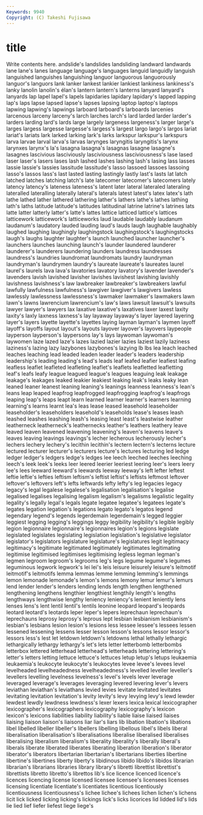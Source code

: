 ```yaml
---
Keywords: 9940 
Copyright: (C) Takeshi Fujisawa
---
```


# title

Write contents here.
andslide's landslides landsliding
landward landwards lane lane's lanes language language's languages languid languidly
languish languished languishes languishing languor languorous languorously languor's languors lank
lanker lankest lankier lankiest lankiness lankiness's lanky lanolin lanolin's élan's
lantern lantern's lanterns lanyard lanyard's lanyards lap lapel lapel's lapels
lapidaries lapidary lapidary's lapped lapping lap's laps lapse lapsed lapse's
lapses lapsing laptop laptop's laptops lapwing lapwing's lapwings larboard larboard's
larboards larcenies larcenous larceny larceny's larch larches larch's lard larded
larder larder's larders larding lard's lards large largely largeness largeness's
larger large's larges largess largesse largesse's largess's largest largo largo's
largos lariat lariat's lariats lark larked larking lark's larks larkspur
larkspur's larkspurs larva larvae larval larva's larvas larynges laryngitis laryngitis's
larynx larynxes larynx's la's lasagna lasagna's lasagnas lasagne lasagne's lasagnes
lascivious lasciviously lasciviousness lasciviousness's lase lased laser laser's lasers lases
lash lashed lashes lashing lash's lasing lass lasses lassie lassie's
lassies lassitude lassitude's lasso lassoed lassoes lassoing lasso's lassos lass's
last lasted lasting lastingly lastly last's lasts lat latch latched
latches latching latch's late latecomer latecomer's latecomers lately latency latency's
lateness lateness's latent later lateral lateraled lateraling lateralled lateralling laterally
lateral's laterals latest latest's latex latex's lath lathe lathed lather
lathered lathering lather's lathers lathe's lathes lathing lath's laths latitude
latitude's latitudes latitudinal latrine latrine's latrines lats latte latter latterly
latter's latte's lattes lattice latticed lattice's lattices latticework latticework's latticeworks
laud laudable laudably laudanum laudanum's laudatory lauded lauding laud's lauds
laugh laughable laughably laughed laughing laughingly laughingstock laughingstock's laughingstocks laugh's
laughs laughter laughter's launch launched launcher launcher's launchers launches launching
launch's launder laundered launderer launderer's launderers laundering launders laundress laundresses
laundress's laundries laundromat laundromats laundry laundryman laundryman's laundrymen laundry's laureate
laureate's laureates laurel laurel's laurels lava lava's lavatories lavatory lavatory's
lavender lavender's lavenders lavish lavished lavisher lavishes lavishest lavishing lavishly
lavishness lavishness's law lawbreaker lawbreaker's lawbreakers lawful lawfully lawfulness lawfulness's
lawgiver lawgiver's lawgivers lawless lawlessly lawlessness lawlessness's lawmaker lawmaker's lawmakers
lawn lawn's lawns lawrencium lawrencium's law's laws lawsuit lawsuit's lawsuits
lawyer lawyer's lawyers lax laxative laxative's laxatives laxer laxest laxity
laxity's laxly laxness laxness's lay layaway layaway's layer layered layering
layer's layers layette layette's layettes laying layman layman's laymen layoff
layoff's layoffs layout layout's layouts layover layover's layovers laypeople layperson
layperson's laypersons lay's lays laywoman laywoman's laywomen laze lazed laze's
lazes lazied lazier lazies laziest lazily laziness laziness's lazing lazy
lazybones lazybones's lazying lb lbs lea leach leached leaches leaching
lead leaded leaden leader leader's leaders leadership leadership's leading leading's
lead's leads leaf leafed leafier leafiest leafing leafless leaflet leafleted
leafleting leaflet's leaflets leafletted leafletting leaf's leafs leafy league leagued
league's leagues leaguing leak leakage leakage's leakages leaked leakier leakiest
leaking leak's leaks leaky lean leaned leaner leanest leaning leaning's
leanings leanness leanness's lean's leans leap leaped leapfrog leapfrogged leapfrogging
leapfrog's leapfrogs leaping leap's leaps leapt learn learned learner learner's
learners learning learning's learns learnt lea's leas lease leased leasehold
leaseholder leaseholder's leaseholders leasehold's leaseholds lease's leases leash leashed leashes
leashing leash's leasing least least's leastwise leather leatherneck leatherneck's leathernecks
leather's leathers leathery leave leaved leaven leavened leavening leavening's leaven's
leavens leave's leaves leaving leavings leavings's lecher lecherous lecherously lecher's
lechers lechery lechery's lecithin lecithin's lectern lectern's lecterns lecture lectured
lecturer lecturer's lecturers lecture's lectures lecturing led ledge ledger ledger's
ledgers ledge's ledges lee leech leeched leeches leeching leech's leek
leek's leeks leer leered leerier leeriest leering leer's leers leery
lee's lees leeward leeward's leewards leeway leeway's left lefter leftest
leftie leftie's lefties leftism leftism's leftist leftist's leftists leftmost leftover
leftover's leftovers left's lefts leftwards lefty lefty's leg legacies legacy
legacy's legal legalese legalese's legalisation legalisation's legalise legalised legalises legalising
legalism legalism's legalisms legalistic legality legality's legally legal's legals legate
legatee legatee's legatees legate's legates legation legation's legations legato legato's
legatos legend legendary legend's legends legerdemain legerdemain's legged leggier leggiest
legging legging's leggings leggy legibility legibility's legible legibly legion legionnaire
legionnaire's legionnaires legion's legions legislate legislated legislates legislating legislation legislation's
legislative legislator legislator's legislators legislature legislature's legislatures legit legitimacy legitimacy's
legitimate legitimated legitimately legitimates legitimating legitimise legitimised legitimises legitimising legless
legman legman's legmen legroom legroom's legrooms leg's legs legume legume's
legumes leguminous legwork legwork's lei lei's leis leisure leisurely leisure's
leitmotif leitmotif's leitmotifs lemma lemmas lemme lemming lemming's lemmings lemon
lemonade lemonade's lemon's lemons lemony lemur lemur's lemurs lend lender
lender's lenders lending lends length lengthen lengthened lengthening lengthens lengthier
lengthiest lengthily length's lengths lengthways lengthwise lengthy leniency leniency's lenient
leniently lens lenses lens's lent lentil lentil's lentils leonine leopard
leopard's leopards leotard leotard's leotards leper leper's lepers leprechaun leprechaun's
leprechauns leprosy leprosy's leprous lept lesbian lesbianism lesbianism's lesbian's lesbians
lesion lesion's lesions less lessee lessee's lessees lessen lessened lessening
lessens lesser lesson lesson's lessons lessor lessor's lessors less's lest
let letdown letdown's letdowns lethal lethally lethargic lethargically lethargy lethargy's
let's lets letter letterbomb letterbombs letterbox lettered letterhead letterhead's letterheads
lettering lettering's letter's letters letting lettuce lettuce's lettuces letup letup's
letups leukaemia leukaemia's leukocyte leukocyte's leukocytes levee levee's levees level
levelheaded levelheadedness levelheadedness's levelled leveller leveller's levellers levelling levelness levelness's
level's levels lever leverage leveraged leverage's leverages leveraging levered levering
lever's levers leviathan leviathan's leviathans levied levies levitate levitated levitates
levitating levitation levitation's levity levity's levy levying levy's lewd lewder
lewdest lewdly lewdness lewdness's lexer lexers lexica lexical lexicographer lexicographer's
lexicographers lexicography lexicography's lexicon lexicon's lexicons liabilities liability liability's liable
liaise liaised liaises liaising liaison liaison's liaisons liar liar's liars
lib libation libation's libations libel libelled libeller libeller's libellers libelling
libellous libel's libels liberal liberalisation liberalisation's liberalisations liberalise liberalised liberalises
liberalising liberalism liberalism's liberality liberality's liberally liberal's liberals liberate liberated
liberates liberating liberation liberation's liberator liberator's liberators libertarian libertarian's libertarians
liberties libertine libertine's libertines liberty liberty's libidinous libido libido's libidos
librarian librarian's librarians libraries library library's libretti librettist librettist's librettists
libretto libretto's librettos lib's lice licence licenced licence's licences licencing
license licensed licensee licensee's licensees licenses licensing licentiate licentiate's licentiates
licentious licentiously licentiousness licentiousness's lichee lichee's lichees lichen lichen's lichens
licit lick licked licking licking's lickings lick's licks licorices lid
lidded lid's lids lie lied lief liefer liefest liege liege's
